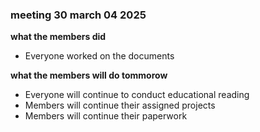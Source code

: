 ### meeting 30 march 04 2025
**what the members did**
- Everyone worked on the documents

**what the members will do tommorow**
- Everyone will continue to conduct educational reading
- Members will continue their assigned projects 
- Members will continue their paperwork
